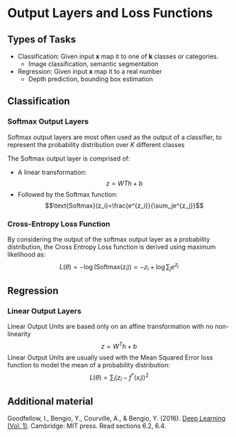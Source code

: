 # Output Layers and Loss Functions

## Types of Tasks

* Classification: Given input $\bm{x}$ map it to one of $\bm{k}$ classes or categories.
  * Image classification, semantic segmentation
* Regression: Given input $\bm{x}$ map it to a real number
  * Depth prediction, bounding box estimation

## Classification

### Softmax Output Layers

Softmax output layers are most often used as the output of a classifier, to represent the probability distribution over $K$ different classes

The Softmax output layer is comprised of:

* A linear transformation: $$z = WTh+b$$
* Followed by the Softmax function: $$\text{Softmax}(z_i)=\frac{e^{z_i}}{\sum_je^{z_j}}$$

### Cross-Entropy Loss Function

By considering the output of the softmax output layer as a probability distribution, the Cross Entropy Loss function is derived using maximum likelihood as:
$$L(\theta)=-\log(\text{Softmax}(z_i))=-z_i+\log\sum_je^{z_j}$$

## Regression

### Linear Output Layers

Linear Output Units are based only on an affine transformation with no non-linearity
$$z=W^Th+b$$
Linear Output Units are usually used with the Mean
Squared Error loss function to model the mean of a
probability distribution:$$L(\theta)=\sum_i(z_i-f^*(x_i))^2$$

## Additional material

Goodfellow, I., Bengio, Y., Courville, A., & Bengio, Y. (2016). [Deep Learning (Vol. 1)](https://www.deeplearningbook.org/). Cambridge: MIT press. Read sections 6.2, 6.4.
